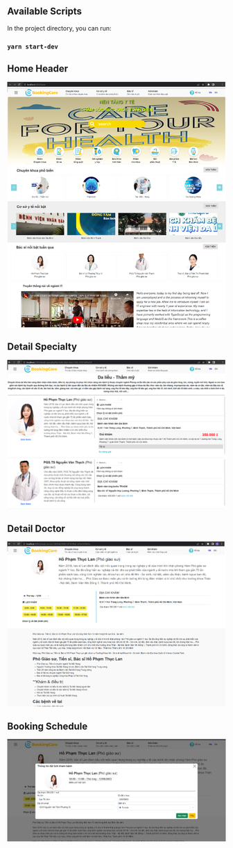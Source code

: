 ## Available Scripts
In the project directory, you can run:
### `yarn start-dev`

## Home Header
![alt text](https://raw.githubusercontent.com/Lasang3012/Booking-care-FE/main/image_for_readme/home_header.png)


## Detail Specialty
![alt text](https://raw.githubusercontent.com/Lasang3012/Booking-care-FE/main/image_for_readme/detail_specialty.png)

## Detail Doctor
![alt text](https://raw.githubusercontent.com/Lasang3012/Booking-care-FE/main/image_for_readme/detail_doctor.png)

## Booking Schedule
![alt text](https://raw.githubusercontent.com/Lasang3012/Booking-care-FE/main/image_for_readme/dat_lich.png)
